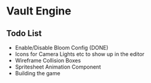 # Vault Engine

## Todo List

- Enable/Disable Bloom Config (DONE)
- Icons for Camera Lights etc to show up in the editor
- Wireframe Collision Boxes
- Spritesheet Animation Component
- Building the game